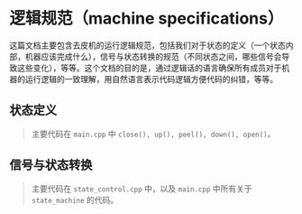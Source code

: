 # 逻辑规范（machine specifications）

这篇文档主要包含去皮机的运行逻辑规范，包括我们对于状态的定义（一个状态内部，机器应该完成什么），信号与状态转换的规范（不同状态之间，哪些信号会导致这些变化），等等。这个文档的目的是，通过逻辑话的语言确保所有成员对于机器的运行逻辑的一致理解，用自然语言表示代码逻辑方便代码的纠错，等等。

## 状态定义
> 主要代码在 `main.cpp` 中 `close(), up(), peel(), down(), open()`。

## 信号与状态转换
> 主要代码在 `state_control.cpp` 中，以及 `main.cpp` 中所有关于 `state_machine` 的代码。
